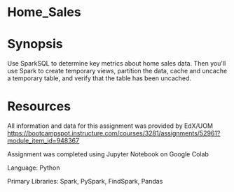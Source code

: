 # Home_Sales

# Synopsis

Use SparkSQL to determine key metrics about home sales data. Then you'll use Spark to create temporary views, partition the data, cache and uncache a temporary table, and verify that the table has been uncached.
 
# Resources

All information and data for this assignment was provided by EdX/UOM
https://bootcampspot.instructure.com/courses/3281/assignments/52961?module_item_id=948367

Assignment was completed using Jupyter Notebook on Google Colab

Language: Python

Primary Libraries: Spark, PySpark, FindSpark, Pandas



	
